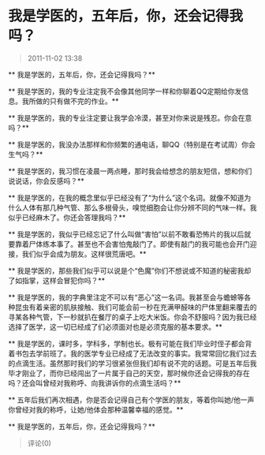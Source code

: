 # 我是学医的，五年后，你，还会记得我吗？
> 2011-11-02 13:38


** 我是学医的，五年后，你，还会记得我吗？**

** 我是学医的，我的专业注定我不会像其他同学一样和你聊着QQ定期给你发信息。我所做的只有做不完的作业。**

** 我是学医的，我的专业注定要让我学会冷漠，甚至对你来说是残忍。你会在意吗？**

** 我是学医的，我没办法那样和你频繁的通电话，聊QQ（特别是在考试周）你会生气吗？**

** 我是学医的，我习惯在凌晨一两点睡，那时我会给想念的朋友短信，想和你们说说话，你会反感吗？**

** 我是学医的，在我的概念里似乎已经没有了“为什么”这个名词。就像不知道为什么人体有那几种气管、那么多根骨头，嗅觉细胞会让你分辨不同的气味一样。我似乎已经麻木了。你还会答理我吗？**

** 我是学医的，我似乎已经忘记了什么叫做“害怕”以前不敢看恐怖片的我以后就要靠着尸体练本事了。甚至也不会害怕鬼敲门了。即使有敲门的我可能也会开门迎接，我们似乎会成为朋友。这样很荒唐吧。**

** 我是学医的，那些我们似乎可以说是个“色魔”你们不想说或不知道的秘密我却了如指掌，这样会冒犯你吗？**

** 我是学医的，我的字典里注定不可以有“恶心”这一名词。我甚至会与蟾蜍等各种昆虫有着亲密的肌肤接触、我们可能会前一秒在充满甲醛味的尸体里翻来覆去的寻某各种气管，下一秒就扒在餐厅的桌子上吃大米饭。你会不舒服吗？因为我已经选择了医学，这一切已经成了们必须面对也是必须克服的基本要求。**

** 我是学医的，课时多，学科多，学制也长。极有可能在我们毕业时侄子都会背着书包去学前班了。我的医学专业已经成了无法改变的事实。我常常回忆我们过去的点滴生活。虽然那时我们的学习很紧张但我们却有说不完的话题。可是五年后我毕才刚业了，而你已经闯出了一片属于自己的天空，那时候你还会记得我的存在吗？还会叫曾经对我称呼、向我讲诉你的点滴生活吗？**

** 五年后我们再次相遇，你是否会记得自己有个学医的朋友，等着你叫她/他一声你曾经对我的称呼，让她/他体会那种温馨幸福的感觉。**

** 我是学医的，五年后，你，还会记得我吗？­**
> 评论(0)

